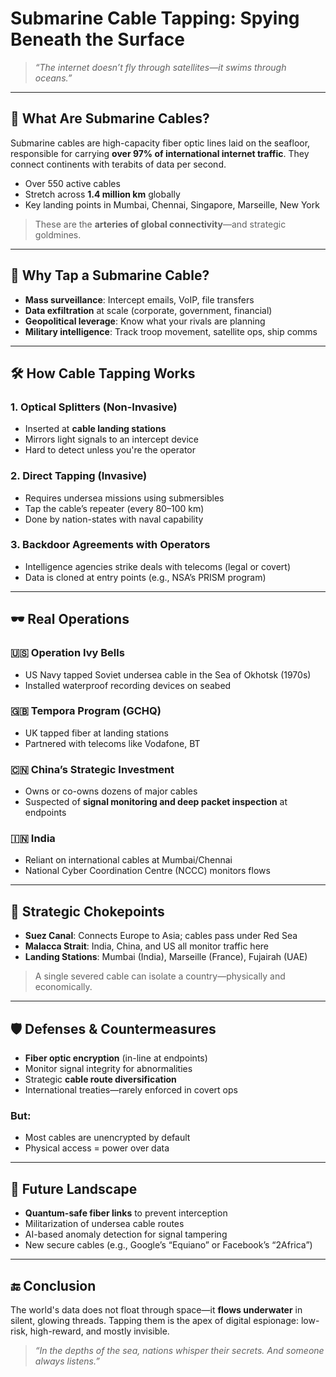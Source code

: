 # Submarine Cable Tapping: Spying Beneath the Surface

> *“The internet doesn’t fly through satellites—it swims through oceans.”*

---

## 🌊 What Are Submarine Cables?

Submarine cables are high-capacity fiber optic lines laid on the seafloor, responsible for carrying **over 97% of international internet traffic**. They connect continents with terabits of data per second.

* Over 550 active cables
* Stretch across **1.4 million km** globally
* Key landing points in Mumbai, Chennai, Singapore, Marseille, New York

> These are the **arteries of global connectivity**—and strategic goldmines.

---

## 🎯 Why Tap a Submarine Cable?

* **Mass surveillance**: Intercept emails, VoIP, file transfers
* **Data exfiltration** at scale (corporate, government, financial)
* **Geopolitical leverage**: Know what your rivals are planning
* **Military intelligence**: Track troop movement, satellite ops, ship comms

---

## 🛠️ How Cable Tapping Works

### 1. **Optical Splitters (Non-Invasive)**

* Inserted at **cable landing stations**
* Mirrors light signals to an intercept device
* Hard to detect unless you're the operator

### 2. **Direct Tapping (Invasive)**

* Requires undersea missions using submersibles
* Tap the cable’s repeater (every 80–100 km)
* Done by nation-states with naval capability

### 3. **Backdoor Agreements with Operators**

* Intelligence agencies strike deals with telecoms (legal or covert)
* Data is cloned at entry points (e.g., NSA’s PRISM program)

---

## 🕶️ Real Operations

### 🇺🇸 Operation Ivy Bells

* US Navy tapped Soviet undersea cable in the Sea of Okhotsk (1970s)
* Installed waterproof recording devices on seabed

### 🇬🇧 Tempora Program (GCHQ)

* UK tapped fiber at landing stations
* Partnered with telecoms like Vodafone, BT

### 🇨🇳 China’s Strategic Investment

* Owns or co-owns dozens of major cables
* Suspected of **signal monitoring and deep packet inspection** at endpoints

### 🇮🇳 India

* Reliant on international cables at Mumbai/Chennai
* National Cyber Coordination Centre (NCCC) monitors flows

---

## 📍 Strategic Chokepoints

* **Suez Canal**: Connects Europe to Asia; cables pass under Red Sea
* **Malacca Strait**: India, China, and US all monitor traffic here
* **Landing Stations**: Mumbai (India), Marseille (France), Fujairah (UAE)

> A single severed cable can isolate a country—physically and economically.

---

## 🛡️ Defenses & Countermeasures

* **Fiber optic encryption** (in-line at endpoints)
* Monitor signal integrity for abnormalities
* Strategic **cable route diversification**
* International treaties—rarely enforced in covert ops

### But:

* Most cables are unencrypted by default
* Physical access = power over data

---

## 🔮 Future Landscape

* **Quantum-safe fiber links** to prevent interception
* Militarization of undersea cable routes
* AI-based anomaly detection for signal tampering
* New secure cables (e.g., Google’s “Equiano” or Facebook’s “2Africa”)

---

## 🔚 Conclusion

The world's data does not float through space—it **flows underwater** in silent, glowing threads. Tapping them is the apex of digital espionage: low-risk, high-reward, and mostly invisible.

> *“In the depths of the sea, nations whisper their secrets. And someone always listens.”*
